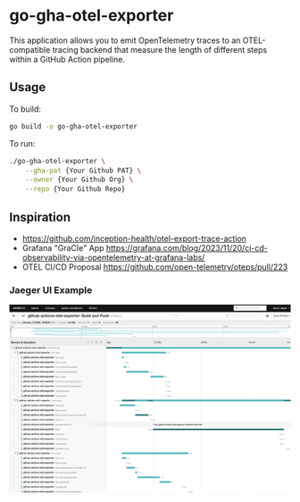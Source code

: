 # go-gha-otel-exporter

This application allows you to emit OpenTelemetry traces to an OTEL-compatible tracing backend that measure the length of different steps within a GitHub Action pipeline.

## Usage

To build:

```bash
go build -o go-gha-otel-exporter
```

To run:

```bash
./go-gha-otel-exporter \
    --gha-pat {Your Github PAT} \
    --owner {Your Github Org} \
    --repo {Your Github Repo}
```


## Inspiration

* https://github.com/inception-health/otel-export-trace-action
* Grafana "GraCIe" App https://grafana.com/blog/2023/11/20/ci-cd-observability-via-opentelemetry-at-grafana-labs/
* OTEL CI/CD Proposal https://github.com/open-telemetry/oteps/pull/223

### Jaeger UI Example

![Jaeger UI](assets/jaeger-ui.png)
